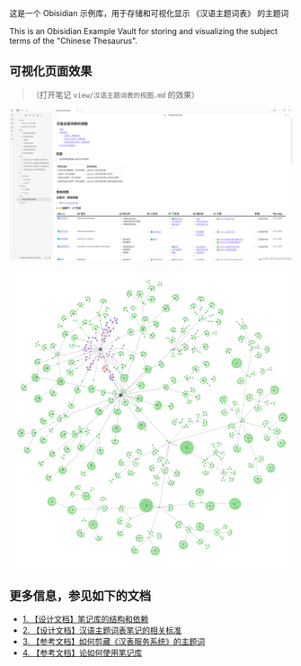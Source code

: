 这是一个 Obisidian 示例库，用于存储和可视化显示 《汉语主题词表》 的主题词

This is an Obisidian Example Vault for storing and visualizing the subject terms of the "Chinese Thesaurus".

## 可视化页面效果

> （打开笔记 `view/汉语主题词表的视图.md` 的效果）

![assets/preview-01.png](<assets/preview-01-04.png>)

![assets/preview-02-02.png](<assets/preview-02-03.png>)

## 更多信息，参见如下的文档

- [1. 【设计文档】笔记库的结构和依赖](<docs/1. 【设计文档】笔记库的结构和依赖.md>)
- [2. 【设计文档】汉语主题词表笔记的相关标准](<docs/2. 【设计文档】汉语主题词表笔记的相关标准.md>) 
- [3. 【参考文档】如何剪藏《汉表服务系统》的主题词](<docs/3. 【参考文档】如何剪藏《汉表服务系统》的主题词.md>)
- [4. 【参考文档】论如何使用笔记库](<docs/4. 【参考文档】论如何使用笔记库.md>)
